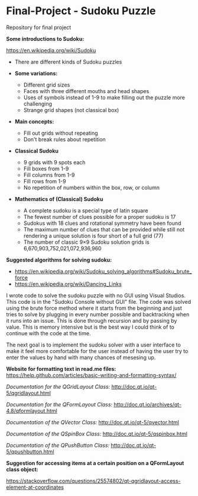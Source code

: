 # Final-Project - Sudoku Puzzle

Repository for final project

**Some introductions to Sudoku:**

https://en.wikipedia.org/wiki/Sudoku

* There are different kinds of Sudoku puzzles
* **Some variations:**
    - Different grid sizes
    - Faces with three different mouths and head shapes
    - Uses of symbols instead of 1-9 to make filling out the puzzle more challenging
    - Strange grid shapes (not classical box)

* **Main concepts:**
    - Fill out grids without repeating
    - Don't break rules about repetition

* **Classical Sudoku**
    - 9 grids with 9 spots each
    - Fill boxes from 1-9
    - Fill columns from 1-9
    - Fill rows from 1-9
    - No repetition of numbers within the box, row, or column
  
* **Mathematics of (Classical) Sudoku**
    - A complete sudoku is a special type of latin square
    - The fewest number of clues possible for a proper sudoku is 17
    - Sudokus with 18 clues and rotational symmetry have been found
    - The maximum number of clues that can be provided while still not rendering a unique solution is four short of a full grid (77)
    - The number of classic 9×9 Sudoku solution grids is 6,670,903,752,021,072,936,960

**Suggested algorithms for solving sudoku:**
  * https://en.wikipedia.org/wiki/Sudoku_solving_algorithms#Sudoku_brute_force
  * https://en.wikipedia.org/wiki/Dancing_Links

I wrote code to solve the sudoku puzzle with no GUI using Visual Studios. This code is in the "Sudoku Console without GUI" file. The code was solved using the brute force method where it starts from the beginning and just tries to solve by plugging in every number possible and backtracking when it runs into an issue. This is done through recursion and by passing by value. This is memory intensive but is the best way I could think of to continue with the code at the time.

The next goal is to implement the sudoku solver with a user interface to make it feel more comfortable for the user instead of having the user try to enter the values by hand with many chances of mesesing up.


**Website for formatting text in read.me files:**
https://help.github.com/articles/basic-writing-and-formatting-syntax/

*Documentation for the QGridLayout Class:*
http://doc.qt.io/qt-5/qgridlayout.html

*Documentation for the QFormLayout Class:*
http://doc.qt.io/archives/qt-4.8/qformlayout.html

*Documentation of the QVector Class:*
http://doc.qt.io/qt-5/qvector.html

*Documentation of the QSpinBox Class:*
http://doc.qt.io/qt-5/qspinbox.html

*Documentation of the QPushButton Class:*
http://doc.qt.io/qt-5/qpushbutton.html

**Suggestion for accessing items at a certain position on a QFormLayout class object:**

https://stackoverflow.com/questions/25574802/qt-qgridlayout-access-element-at-coordinates
